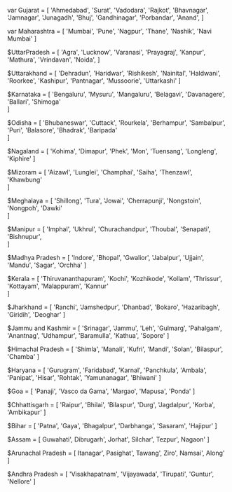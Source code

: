 var Gujarat = [
'Ahmedabad',
'Surat',
'Vadodara',
'Rajkot',
'Bhavnagar',
'Jamnagar',
'Junagadh',
'Bhuj',
'Gandhinagar',
'Porbandar',
'Anand',
]

var Maharashtra = [
'Mumbai',
'Pune',
'Nagpur',
'Thane',
'Nashik',
'Navi Mumbai'
]

$UttarPradesh = [
'Agra',
'Lucknow',
'Varanasi',
'Prayagraj',
'Kanpur',
'Mathura',
'Vrindavan',
'Noida',
]

$Uttarakhand = [
'Dehradun',
'Haridwar',
'Rishikesh',
'Nainital',
'Haldwani',
'Roorkee',
'Kashipur',
'Pantnagar',
'Mussoorie',
'Uttarkashi'
]

$Karnataka = [
'Bengaluru',
'Mysuru',
'Mangaluru',
'Belagavi',
'Davanagere',
'Ballari',
'Shimoga'       
]

$Odisha = [
'Bhubaneswar',
'Cuttack',
'Rourkela',
'Berhampur',
'Sambalpur',
'Puri',
'Balasore',
'Bhadrak',
'Baripada'    
]

$Nagaland = [
'Kohima',
'Dimapur',
'Phek',
'Mon',
'Tuensang',
'Longleng',
'Kiphire'
]

$Mizoram = [
'Aizawl',
'Lunglei',
'Champhai',
'Saiha',
'Thenzawl',
'Khawbung'    
]

$Meghalaya = [
'Shillong',
'Tura',
'Jowai',
'Cherrapunji',
'Nongstoin',
'Nongpoh',
'Dawki'    
]

$Manipur = [
'Imphal',
'Ukhrul',
'Churachandpur',
'Thoubal',
'Senapati',
'Bishnupur',    
]

$Madhya Pradesh  = [
'Indore',
'Bhopal',
'Gwalior',
'Jabalpur',
'Ujjain',
'Mandu',
'Sagar',
'Orchha'
]

$Kerala = [
'Thiruvananthapuram',
'Kochi',
'Kozhikode',
'Kollam',
'Thrissur',
'Kottayam',
'Malappuram',
'Kannur'  
]

$Jharkhand = [
'Ranchi',
'Jamshedpur',
'Dhanbad',
'Bokaro',
'Hazaribagh',
'Giridih',
'Deoghar'
]

$Jammu and Kashmir = [
'Srinagar',
'Jammu',
'Leh',
'Gulmarg',
'Pahalgam',
'Anantnag',
'Udhampur',
'Baramulla',
'Kathua',
'Sopore'
]

$Himachal Pradesh = [
'Shimla',
'Manali',
'Kufri',
'Mandi',
'Solan',
'Bilaspur',
'Chamba'
]

$Haryana = [
'Gurugram',
'Faridabad',
'Karnal',
'Panchkula',
'Ambala',
'Panipat',
'Hisar',
'Rohtak',
'Yamunanagar',
'Bhiwani'
]

$Goa = [
'Panaji',
'Vasco da Gama',
'Margao',
'Mapusa',
'Ponda'
]

$Chhattisgarh = [
'Raipur',
'Bhilai',
'Bilaspur',
'Durg',
'Jagdalpur',
'Korba',
'Ambikapur'
]

$Bihar = [
'Patna',
'Gaya',
'Bhagalpur',
'Darbhanga',
'Sasaram',
'Hajipur'
]

$Assam = [
Guwahati',
Dibrugarh',
Jorhat',
Silchar',
Tezpur',
Nagaon'
]

$Arunachal Pradesh = [
Itanagar',
Pasighat',
Tawang',
Ziro',
Namsai',
Along'
]

$Andhra Pradesh = [
'Visakhapatnam',
'Vijayawada',
'Tirupati',
'Guntur',
'Nellore'
]